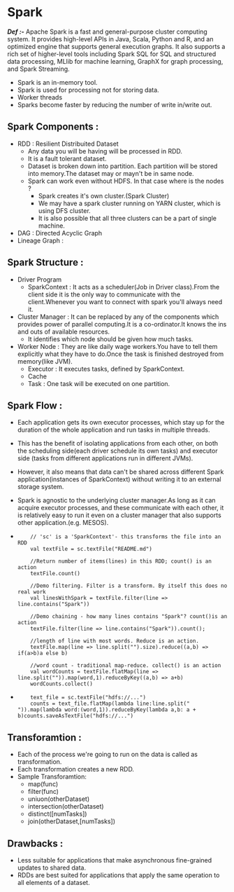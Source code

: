 # Spark

***Def :-*** Apache Spark is a fast and general-purpose cluster computing system. It provides high-level APIs in Java, Scala, Python and R, and an optimized engine that supports general execution graphs. It also supports a rich set of higher-level tools including Spark SQL for SQL and structured data processing, MLlib for machine learning, GraphX for graph processing, and Spark Streaming.

- Spark is an in-memory tool.
- Spark is used for processing not for storing data.
- Worker threads 
- Sparks become faster by reducing the number of write in/write out.

## Spark Components :
- RDD : Resilient Distribuited Dataset
	- Any data you will be having will be processed in RDD.
	- It is a fault tolerant dataset.
	- Dataset is broken down into partition. Each partition will be stored into memory.The dataset may or mayn't be in same node.
	- Spark can work even without HDFS. In that case where is the nodes ?
		- Spark creates it's own cluster.(Spark Cluster)
		- We may have a spark cluster running on YARN cluster, which is using DFS cluster.
		- It is also possible that all three clusters can be a part of single machine.
- DAG : Directed Acyclic Graph
- Lineage Graph : 


## Spark Structure :

- Driver Program
	- SparkContext : It acts as a scheduler(Job in Driver class).From the client side it is the only way to communicate with the client.Whenever you want to connect with spark you'll always need it.
- Cluster Manager : It can be replaced by any of the components which provides power of parallel computing.It is a co-ordinator.It knows the ins and outs of available resources.
	- It identifies which node should be given how much tasks.
- Worker Node : They are like daily wage workers.You have to tell them explicitly what they have to do.Once the task is finished destroyed from memory(like JVM).
	- Executor : It executes tasks, defined by SparkContext.
	- Cache
	- Task : One task will be executed on one partition.

## Spark Flow :

- Each application gets its own executor processes, which stay up for the duration of the whole application and run tasks in multiple threads.
- This has the benefit of isolating applications from each other, on both the scheduling side(each driver schedule its own tasks) and executor side (tasks from different applications run in different JVMs).
- However, it also means that data can't be shared across different Spark application(instances of SparkContext) without writing it to an external storage system.
- Spark is agnostic to the underlying cluster manager.As long as it can acquire executor processes, and these communicate with each other, it is relatively easy to run it even on a cluster manager that also supports other application.(e.g. MESOS).

-
	```
		// 'sc' is a 'SparkContext'- this transforms the file into an RDD
		val textFile = sc.textFile("README.md")
		
		//Return number of items(lines) in this RDD; count() is an action 
		textFile.count()
		
		//Demo filtering. Filter is a transform. By itself this does no real work 
		val linesWithSpark = textFile.filter(line => line.contains("Spark"))
		
		//Demo chaining - how many lines contains "Spark"? count()is an action
		textFile.filter(line => line.contains("Spark")).count();
		
		//length of line with most words. Reduce is an action.
		textFile.map(line => line.split("").size).reduce((a,b) => if(a>b)a else b)
		
		//word count - traditional map-reduce. collect() is an action
		val wordCounts = textFile.flatMap(line => line.split("")).map(word,1).reduceByKey((a,b) => a+b)
		wordCounts.collect()
	```
-
	```
		text_file = sc.textFile("hdfs://...")
		counts = text_file.flatMap(lambda line:line.split(" ")).map(lambda word:(word,1)).reduceByKey(lambda a,b: a + b)counts.saveAsTextFile("hdfs://...")
	```


## Transforamtion :

- Each of the process we're going to run on the data is called as transformation.
- Each transformation creates a new RDD.
- Sample Transforamtion:
	- map(func)
	- filter(func)
	- uniuon(otherDataset)
	- intersection(otherDataset)
	- distinct([numTasks])
	- join(otherDataset,[numTasks])

## Drawbacks :

- Less suitable for applications that make asynchronous fine-grained updates to shared data.
- RDDs are best suited for applications that apply the same operation to all elements of a dataset.